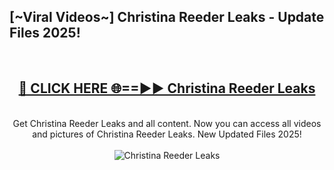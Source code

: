 <h2>[~Viral Videos~] Christina Reeder Leaks - Update Files 2025!</h2>
<br>
<div align="center">
<h2><a href="https://betterlinks.top/A2PfLJ" rel="nofollow">🔴 CLICK HERE 🌐==►► Christina Reeder Leaks</a></h2>
<br>
Get Christina Reeder Leaks and all content. Now you can access all videos and pictures of Christina Reeder Leaks. New Updated Files 2025!
<br>
<br>
<a href="https://betterlinks.top/A2PfLJ" rel="nofollow" data-target="animated-image.originalLink"><img src="https://i.ibb.co.com/WyWwxjT/player-gif2.gif" alt="Christina Reeder Leaks" style="max-width: 100%; display: inline-block;" data-target="animated-image.originalImage"></a>
</div>
<br>
